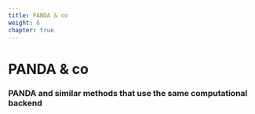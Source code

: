 ```yaml
---
title: PANDA & co
weight: 6
chapter: true
---
```


# PANDA & co

### PANDA and similar methods that use the same computational backend
